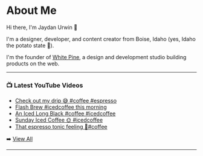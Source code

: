 # About Me

Hi there, I'm Jaydan Urwin 👋

I'm a designer, developer, and content creator from Boise, Idaho (yes, Idaho the potato state 🥔).

I'm the founder of [White Pine](https://whitepine.studio), a design and development studio building products on the web.

--- 

### 📺 Latest YouTube Videos 
<!-- YOUTUBE:START -->
- [Check out my drip 😅 #coffee #espresso](https://www.youtube.com/watch?v=0gE6Ta5Zy40)
- [Flash Brew #icedcoffee this morning](https://www.youtube.com/watch?v=FuAA3Xr67-g)
- [An Iced Long Black #coffee #icedcoffee](https://www.youtube.com/watch?v=caVrrUHaUwI)
- [Sunday Iced Coffee 🌞  #icedcoffee](https://www.youtube.com/watch?v=Xk2i5nKVIkk)
- [That espresso tonic feeling 🎷#coffee](https://www.youtube.com/watch?v=QIpwt8UO7nI)
<!-- YOUTUBE:END --> 

➡️ [View All](https://youtube.com/@LittleSticks) 

---

<!--
**jaydanurwin/jaydanurwin** is a ✨ _special_ ✨ repository because its `README.md` (this file) appears on your GitHub profile.

Here are some ideas to get you started:

- 🔭 I’m currently working on ...
- 🌱 I’m currently learning ...
- 👯 I’m looking to collaborate on ...
- 🤔 I’m looking for help with ...
- 💬 Ask me about ...
- 📫 How to reach me: ...
- 😄 Pronouns: ...
- ⚡ Fun fact: ...
-->
